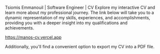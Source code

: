 Tsiomis Emmanouil | Software Engineer | CV
Explore my interactive CV and learn more about my professional journey. The link below will take you to a dynamic representation of my skills, experiences, and accomplishments, providing you with a deeper insight into my qualifications and achievements.

https://manos-cv.vercel.app

Additionally, you'll find a convenient option to export my CV into a PDF file.